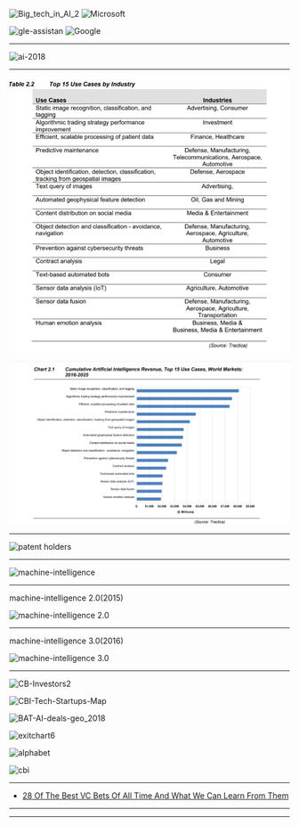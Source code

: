 

![Big_tech_in_AI_2](https://s3.amazonaws.com/cbi-research-portal-uploads/2018/03/02151809/Big_tech_in_AI_2-884x1024.png)
![Microsoft](https://s3.amazonaws.com/cbi-research-portal-uploads/2018/03/19112631/Microsoft-Google-in-AI-1024x627.png)

![gle-assistan](https://s3.amazonaws.com/cbi-research-portal-uploads/2018/05/09154937/Google-assistant-et.png)
![Google](https://s3.amazonaws.com/cbi-research-portal-uploads/2018/03/15130102/Google-Mentions-of-Voice-1024x595.png)

-----------

![ai-2018](https://fortunedotcom.files.wordpress.com/2018/01/ai.png)


-----------

![uc](https://github.com/ci-ai/fundamentals/blob/master/use-cases/uc.PNG)

![uc_r](https://github.com/ci-ai/fundamentals/blob/master/use-cases/uc_revenue.PNG)

---------------

![patent holders](https://cbi-blog.s3.amazonaws.com/blog/wp-content/uploads/2017/04/AI_patents_startups.png)

---------------------

![machine-intelligence](https://s3.amazonaws.com/cbi-research-portal-uploads/2018/02/27121525/AI_MA_race_feb2018.png)

--------------
machine-intelligence 2.0(2015)

![machine-intelligence 2.0](https://www.techemergence.com/wp-content/uploads/2016/07/Screen-Shot-2016-07-21-at-5.24.54-PM.png)

-------------------
machine-intelligence 3.0(2016)

![machine-intelligence 3.0](https://www.techemergence.com/wp-content/uploads/2016/07/artificial-intelligence-industry-an-overview-by-segment-2.jpg)


---------------

![CB-Investors2](https://www.techemergence.com/wp-content/uploads/2016/07/CB-Investors2.png)

![CBI-Tech-Startups-Map](https://s3.amazonaws.com/cbi-research-portal-uploads/2018/01/19170900/CBI-Tech-Startups-Map.jpg)

![BAT-AI-deals-geo_2018](https://s3.amazonaws.com/cbi-research-portal-uploads/2018/04/25154530/BAT-AI-deals-geo_2018-04.png)

![exitchart6](https://s3.amazonaws.com/cbi-research-portal-uploads/2018/05/10184136/exitchart6-1024x768.jpg)

![alphabet](https://s3.amazonaws.com/cbi-research-portal-uploads/2018/03/20143604/alphabet-structure.png)

![cbi](https://s3.amazonaws.com/cbi-research-portal-uploads/2018/03/13120644/RnD.png)

--------------

* [28 Of The Best VC Bets Of All Time And What We Can Learn From Them](https://www.cbinsights.com/research/best-venture-capital-investments/?utm_source=medium&utm_medium=referral&utm_term=syndication)



--------------



-----------


